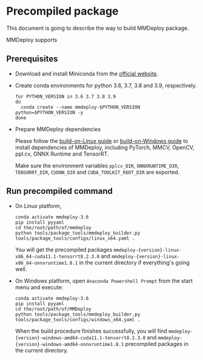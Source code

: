 # Precompiled package

This document is going to describe the way to build MMDeploy package.

MMDeploy supports

## Prerequisites

- Download and install Miniconda from the [official website](https://docs.conda.io/en/latest/miniconda.html).

- Create conda environments for python 3.6, 3.7, 3.8 and 3.9, respectively.

  ```shell
  for PYTHON_VERSION in 3.6 3.7 3.8 3.9
  do
    conda create --name mmdeploy-$PYTHON_VERSION python=$PYTHON_VERSION -y
  done
  ```

- Prepare MMDeploy dependencies

  Please follow the [build-on-Linux guide](../../docs/en/01-how-to-build/linux-x86_64.md) or [build-on-Windows guide](../../docs/zh_cn/01-how-to-build/linux-x86_64.md) to install dependencies of MMDeploy,
  including PyTorch, MMCV, OpenCV, ppl.cv, ONNX Runtime and TensorRT.

  Make sure the environment variables `pplcv_DIR`, `ONNXRUNTIME_DIR`, `TENSORRT_DIR`, `CUDNN_DIR` and `CUDA_TOOLKIT_ROOT_DIR` are exported.

## Run precompiled command

- On Linux platform,

  ```shell
  conda activate mmdeploy-3.6
  pip install pyyaml
  cd the/root/path/of/mmdeploy
  python tools/package_tools/mmdeploy_builder.py tools/package_tools/configs/linux_x64.yaml .
  ```

  You will get the precompiled packages `mmdeploy-{version}-linux-x86_64-cuda11.1-tensorrt8.2.3.0` and `mmdeploy-{version}-linux-x86_64-onnxruntime1.8.1` in the current directory if everything's going well.

- On Windows platform, open `Anaconda Powershell Prompt` from the start menu and execute:

  ```shell
  conda activate mmdeploy-3.6
  pip install pyyaml
  cd the/root/path/of/MMDeploy
  python tools/package_tools/mmdeploy_builder.py tools/package_tools/configs/windows_x64.yaml .
  ```

  When the build procedure finishes successfully, you will find `mmdeploy-{version}-windows-amd64-cuda11.1-tensorrt8.2.3.0` and `mmdeploy-{version}-windows-amd64-onnxruntime1.8.1` precompiled packages in the current directory.
